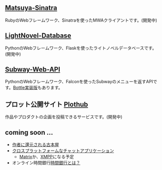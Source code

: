 
## [Matsuya-Sinatra](https://github.com/eniehack/Matsuya-Sinatra)
RubyのWebフレームワーク、Sinatraを使ったMWAクライアントです。(開発中)

## [LightNovel-Database](http://github.com/eniehack/LightNovel-Database)
PythonのWebフレームワーク、Flaskを使ったライトノベルデータベースです。(開発中)

## [Subway-Web-API](http://github.com/eniehack/Subway-Web-API)
PythonのWebフレームワーク、Falconを使ったSubwayのメニューを返すAPIです。[Bottle実装版](http://github.com/eniehack/SWA-bottle)もあります。

## プロット公開サイト [Plothub](http://github.com/eniehack/Pylothub)
作品やプロダクトの企画を投稿できるサービスです。(開発中)

## coming soon …
+ [作者に還元される古本屋](https://gist.github.com/eniehack/100814b8bebe974562c25318a6697e32)
+ [クロスプラットフォームなチャットアプリケーション](https://gist.github.com/eniehack/8333e7087c88850b1768fc358175551d)
    + [Matrix](https://matrix.org)か、[XMPP](https://xmpp.org)になる予定
+ オンライン時間銀行[時間銀行とは？](https://nipponomia.com/timebanking/)

